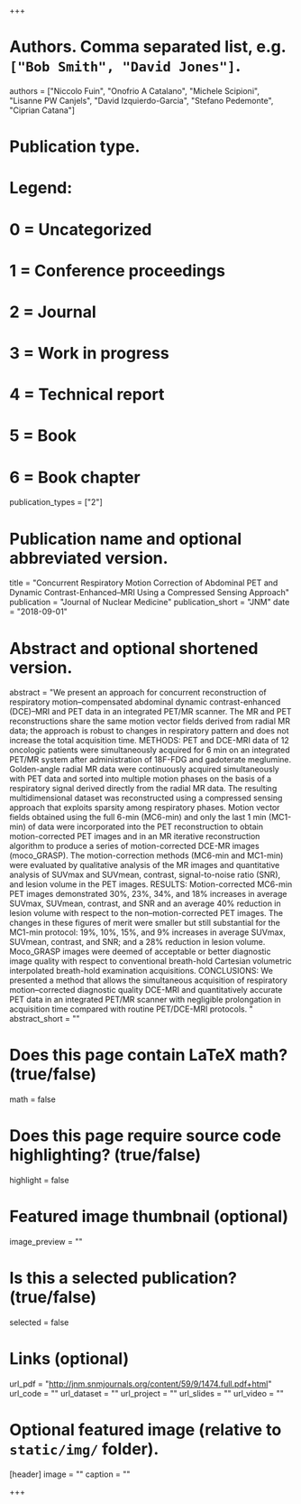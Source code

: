 +++

# Authors. Comma separated list, e.g. `["Bob Smith", "David Jones"]`.
authors = ["Niccolo Fuin", "Onofrio A Catalano", "Michele Scipioni", "Lisanne PW Canjels", "David Izquierdo-Garcia", "Stefano Pedemonte", "Ciprian Catana"]

# Publication type.
# Legend:
# 0 = Uncategorized
# 1 = Conference proceedings
# 2 = Journal
# 3 = Work in progress
# 4 = Technical report
# 5 = Book
# 6 = Book chapter
publication_types = ["2"]

# Publication name and optional abbreviated version.
title = "Concurrent Respiratory Motion Correction of Abdominal PET and Dynamic Contrast-Enhanced–MRI Using a Compressed Sensing Approach"
publication = "Journal of Nuclear Medicine"
publication_short = "JNM"
date = "2018-09-01"

# Abstract and optional shortened version.
abstract = "We present an approach for concurrent reconstruction of respiratory motion–compensated abdominal dynamic contrast-enhanced (DCE)–MRI and PET data in an integrated PET/MR scanner. The MR and PET reconstructions share the same motion vector fields derived from radial MR data; the approach is robust to changes in respiratory pattern and does not increase the total acquisition time. METHODS: PET and DCE-MRI data of 12 oncologic patients were simultaneously acquired for 6 min on an integrated PET/MR system after administration of 18F-FDG and gadoterate meglumine. Golden-angle radial MR data were continuously acquired simultaneously with PET data and sorted into multiple motion phases on the basis of a respiratory signal derived directly from the radial MR data. The resulting multidimensional dataset was reconstructed using a compressed sensing approach that exploits sparsity among respiratory phases. Motion vector fields obtained using the full 6-min (MC6-min) and only the last 1 min (MC1-min) of data were incorporated into the PET reconstruction to obtain motion-corrected PET images and in an MR iterative reconstruction algorithm to produce a series of motion-corrected DCE-MR images (moco_GRASP). The motion-correction methods (MC6-min and MC1-min) were evaluated by qualitative analysis of the MR images and quantitative analysis of SUVmax and SUVmean, contrast, signal-to-noise ratio (SNR), and lesion volume in the PET images. RESULTS: Motion-corrected MC6-min PET images demonstrated 30%, 23%, 34%, and 18% increases in average SUVmax, SUVmean, contrast, and SNR and an average 40% reduction in lesion volume with respect to the non–motion-corrected PET images. The changes in these figures of merit were smaller but still substantial for the MC1-min protocol: 19%, 10%, 15%, and 9% increases in average SUVmax, SUVmean, contrast, and SNR; and a 28% reduction in lesion volume. Moco_GRASP images were deemed of acceptable or better diagnostic image quality with respect to conventional breath-hold Cartesian volumetric interpolated breath-hold examination acquisitions. CONCLUSIONS: We presented a method that allows the simultaneous acquisition of respiratory motion–corrected diagnostic quality DCE-MRI and quantitatively accurate PET data in an integrated PET/MR scanner with negligible prolongation in acquisition time compared with routine PET/DCE-MRI protocols. "
abstract_short = ""

# Does this page contain LaTeX math? (true/false)
math = false

# Does this page require source code highlighting? (true/false)
highlight = false

# Featured image thumbnail (optional)
image_preview = ""

# Is this a selected publication? (true/false)
selected = false

# Links (optional)
url_pdf = "http://jnm.snmjournals.org/content/59/9/1474.full.pdf+html"
url_code = ""
url_dataset = ""
url_project = ""
url_slides = ""
url_video = ""

# Optional featured image (relative to `static/img/` folder).
[header]
image = ""
caption = ""

+++

